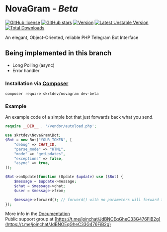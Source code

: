 # __NovaGram__ - _Beta_
[![GitHub license](https://img.shields.io/github/license/skrtdev/NovaGram)](https://github.com/skrtdev/NovaGram/blob/master/LICENSE) [![GitHub stars](https://img.shields.io/github/stars/skrtdev/NovaGram)](https://github.com/skrtdev/NovaGram/stargazers) [![Version](https://poser.pugx.org/skrtdev/novagram/version)](https://github.com/skrtdev/NovaGram/releases) [![Latest Unstable Version](https://poser.pugx.org/skrtdev/novagram/v/unstable)](https://github.com/skrtdev/NovaGram/tree/beta) [![Total Downloads](https://poser.pugx.org/skrtdev/novagram/downloads)](https://packagist.org/packages/skrtdev/novagram)

An elegant, Object-Oriented, reliable PHP Telegram Bot Interface

## Being implemented in this branch

- Long Polling (async)
- Error handler

### Installation via [Composer](https://getcomposer.org)

```
composer require skrtdev/novagram dev-beta
```

### Example
An example code of a simple bot that just forwards back what you send.

```php
require __DIR__ . '/vendor/autoload.php';

use skrtdev\NovaGram\Bot;
$Bot = new Bot("YOUR_TOKEN", [
    "debug" => CHAT_ID,
    "parse_mode" => "HTML",
    "mode" => "getUpdates",
    "exceptions" => false,
    "async" => true,
]);

$Bot->onUpdate(function (Update $update) use ($Bot) {
    $message = $update->message;
    $chat = $message->chat;
    $user = $message->from;

    $message->forward(); // forward() with no parameters will forward the Message back to the sender
});
```

More info in the [Documentation](https://docs.novagram.ga)  
Public support group at [https://t.me/joinchat/JdBNOEqGheC33G476FiB2g](https://t.me/joinchat/JdBNOEqGheC33G476FiB2g)
